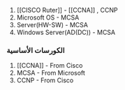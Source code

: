 1. [[CISCO Ruter]] - [[CCNA]] , CCNP
2. Microsoft OS - MCSA
3. Server(HW-SW) - MCSA
4. Windows Server(AD(DC)) - MCSA


### الكورسات اﻷساسية 
1. [[CCNA]] - From Cisco
2. MCSA - From Microsoft
3. CCNP - From Cisco

